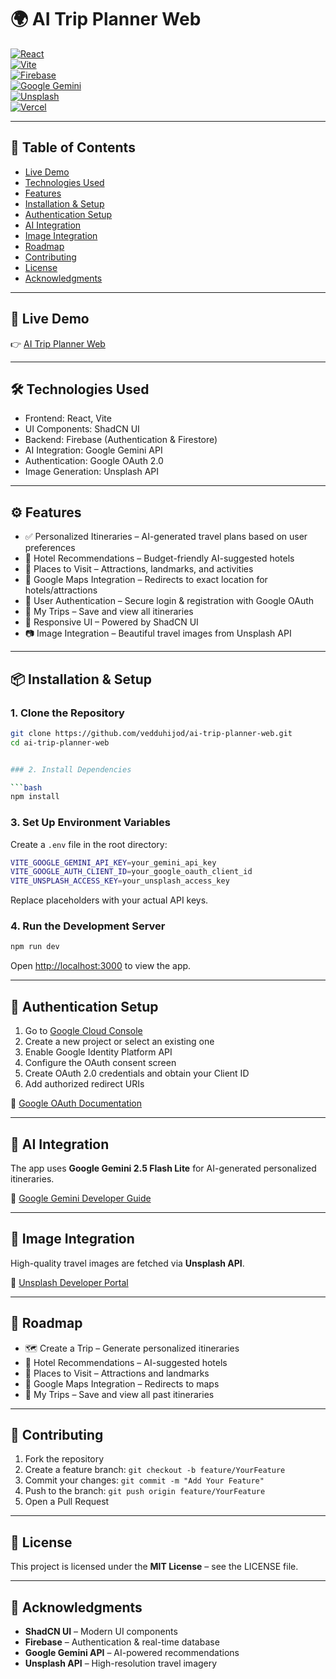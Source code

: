 # 🌍 AI Trip Planner Web  

[![React](https://img.shields.io/badge/React-20232A?style=for-the-badge&logo=react&logoColor=61DAFB)](https://reactjs.org)  
[![Vite](https://img.shields.io/badge/Vite-646CFF?style=for-the-badge&logo=vite&logoColor=white)](https://vitejs.dev/)  
[![Firebase](https://img.shields.io/badge/Firebase-FFCA28?style=for-the-badge&logo=firebase&logoColor=black)](https://firebase.google.com/)  
[![Google Gemini](https://img.shields.io/badge/Google%20Gemini-AI-blue?style=for-the-badge&logo=google)](https://developers.google.com/gemini)  
[![Unsplash](https://img.shields.io/badge/Unsplash-000000?style=for-the-badge&logo=unsplash&logoColor=white)](https://unsplash.com/developers)  
[![Vercel](https://img.shields.io/badge/Deploy%20on-Vercel-black?style=for-the-badge&logo=vercel)](https://vercel.com/)  

---

## 📌 Table of Contents

- [Live Demo](#-live-demo)  
- [Technologies Used](#-technologies-used)  
- [Features](#-features)  
- [Installation & Setup](#-installation--setup)  
- [Authentication Setup](#-authentication-setup)  
- [AI Integration](#-ai-integration)  
- [Image Integration](#-image-integration)  
- [Roadmap](#-roadmap)  
- [Contributing](#-contributing)  
- [License](#-license)  
- [Acknowledgments](#-acknowledgments)  

---

## 🚀 Live Demo  

👉 [AI Trip Planner Web](https://ai-trip-planner-web-inky.vercel.app/)  

---

## 🛠️ Technologies Used  

- Frontend: React, Vite  
- UI Components: ShadCN UI  
- Backend: Firebase (Authentication & Firestore)  
- AI Integration: Google Gemini API  
- Authentication: Google OAuth 2.0  
- Image Generation: Unsplash API  

---

## ⚙️ Features  

- ✅ Personalized Itineraries – AI-generated travel plans based on user preferences  
- 🏨 Hotel Recommendations – Budget-friendly AI-suggested hotels  
- 🎡 Places to Visit – Attractions, landmarks, and activities  
- 🔗 Google Maps Integration – Redirects to exact location for hotels/attractions  
- 🔐 User Authentication – Secure login & registration with Google OAuth  
- 💾 My Trips – Save and view all itineraries  
- 📱 Responsive UI – Powered by ShadCN UI  
- 📷 Image Integration – Beautiful travel images from Unsplash API  

---

## 📦 Installation & Setup  

### 1. Clone the Repository  

```bash
git clone https://github.com/vedduhijod/ai-trip-planner-web.git
cd ai-trip-planner-web


### 2. Install Dependencies

```bash
npm install
```

### 3. Set Up Environment Variables

Create a `.env` file in the root directory:

```bash
VITE_GOOGLE_GEMINI_API_KEY=your_gemini_api_key
VITE_GOOGLE_AUTH_CLIENT_ID=your_google_oauth_client_id
VITE_UNSPLASH_ACCESS_KEY=your_unsplash_access_key
```

Replace placeholders with your actual API keys.

### 4. Run the Development Server

```bash
npm run dev
```

Open [http://localhost:3000](http://localhost:3000) to view the app.

---

## 🔐 Authentication Setup

1. Go to [Google Cloud Console](https://console.cloud.google.com/)
2. Create a new project or select an existing one
3. Enable Google Identity Platform API
4. Configure the OAuth consent screen
5. Create OAuth 2.0 credentials and obtain your Client ID
6. Add authorized redirect URIs

📖 [Google OAuth Documentation](https://developers.google.com/identity)

---

## 🧠 AI Integration

The app uses **Google Gemini 2.5 Flash Lite** for AI-generated personalized itineraries.

🔗 [Google Gemini Developer Guide](https://developers.google.com/gemini)

---

## 📸 Image Integration

High-quality travel images are fetched via **Unsplash API**.

🔗 [Unsplash Developer Portal](https://unsplash.com/developers)

---

## 🚧 Roadmap

* 🗺️ Create a Trip – Generate personalized itineraries
* 🏨 Hotel Recommendations – AI-suggested hotels
* 🎡 Places to Visit – Attractions and landmarks
* 🔗 Google Maps Integration – Redirects to maps
* 💾 My Trips – Save and view all past itineraries

---

## 🤝 Contributing

1. Fork the repository
2. Create a feature branch: `git checkout -b feature/YourFeature`
3. Commit your changes: `git commit -m "Add Your Feature"`
4. Push to the branch: `git push origin feature/YourFeature`
5. Open a Pull Request

---

## 📄 License

This project is licensed under the **MIT License** – see the LICENSE file.

---

## 📣 Acknowledgments

* **ShadCN UI** – Modern UI components
* **Firebase** – Authentication & real-time database
* **Google Gemini API** – AI-powered recommendations
* **Unsplash API** – High-resolution travel imagery
